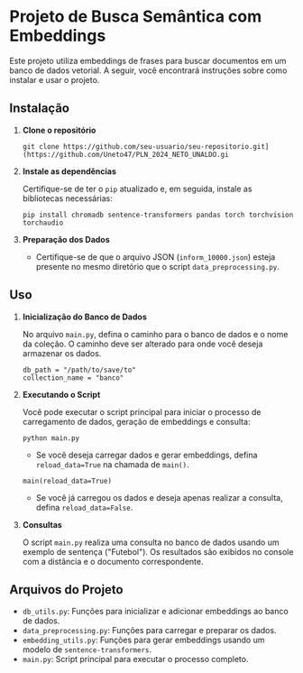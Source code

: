 # Projeto de Busca Semântica com Embeddings

Este projeto utiliza embeddings de frases para buscar documentos em um banco de dados vetorial. A seguir, você encontrará instruções sobre como instalar e usar o projeto.

## Instalação

1. **Clone o repositório**

   ```
   git clone https://github.com/seu-usuario/seu-repositorio.git](https://github.com/Uneto47/PLN_2024_NETO_UNALDO.gi
   ```

2. **Instale as dependências**

   Certifique-se de ter o `pip` atualizado e, em seguida, instale as bibliotecas necessárias:

   ```
   pip install chromadb sentence-transformers pandas torch torchvision torchaudio
   ```

3. **Preparação dos Dados**

   - Certifique-se de que o arquivo JSON (`inform_10000.json`) esteja presente no mesmo diretório que o script `data_preprocessing.py`.

## Uso

1. **Inicialização do Banco de Dados**

   No arquivo `main.py`, defina o caminho para o banco de dados e o nome da coleção. O caminho deve ser alterado para onde você deseja armazenar os dados.

   ```
   db_path = "/path/to/save/to"
   collection_name = "banco"
   ```

2. **Executando o Script**

   Você pode executar o script principal para iniciar o processo de carregamento de dados, geração de embeddings e consulta:

   ```
   python main.py
   ```

   - Se você deseja carregar dados e gerar embeddings, defina `reload_data=True` na chamada de `main()`.

   ```
   main(reload_data=True)
   ```

   - Se você já carregou os dados e deseja apenas realizar a consulta, defina `reload_data=False`.

3. **Consultas**

   O script `main.py` realiza uma consulta no banco de dados usando um exemplo de sentença ("Futebol"). Os resultados são exibidos no console com a distância e o documento correspondente.

## Arquivos do Projeto

- `db_utils.py`: Funções para inicializar e adicionar embeddings ao banco de dados.
- `data_preprocessing.py`: Funções para carregar e preparar os dados.
- `embedding_utils.py`: Funções para gerar embeddings usando um modelo de `sentence-transformers`.
- `main.py`: Script principal para executar o processo completo.
```
